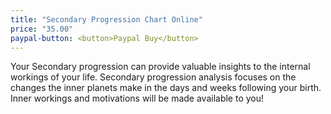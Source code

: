 ```yaml
---
title: "Secondary Progression Chart Online"
price: "35.00"
paypal-button: <button>Paypal Buy</button>
---
```


Your Secondary progression can provide valuable insights to the internal workings
of your life. Secondary progression analysis focuses on the changes the inner planets
make in the days and weeks following your birth. Inner workings and motivations will
be made available to you!